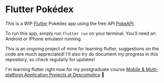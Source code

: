 # Flutter Pokédex

This is a WIP [Flutter](https://flutter.dev/) Pokédex app using the free API [PokeAPI](https://pokeapi.co/).

To run this app, simply run `flutter run` on your terminal. You'll need an Android or IPhone emulator running.

This is an ongoing project of mine for learning flutter, suggestions on the code are much appreciated! 
I'll also try do document my progress in this repository, so check regularly for updates!

I'm learning flutter right now for my postgraduate course [Mobile & Multi-platform Application Projects at Descomplica](https://descomplica.com.br/pos-graduacao/tecnologia/pos-em-projetos-de-aplicativos-moveis-multiplataforma/) 💚
